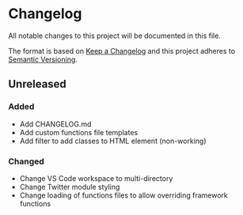 # Changelog
All notable changes to this project will be documented in this file.

The format is based on [Keep a Changelog](http://keepachangelog.com/en/1.0.0/)
and this project adheres to [Semantic Versioning](http://semver.org/spec/v2.0.0.html).

## Unreleased

### Added
- Add CHANGELOG.md
- Add custom functions file templates
- Add filter to add classes to HTML element (non-working)

### Changed
- Change VS Code workspace to multi-directory
- Change Twitter module styling
- Change loading of functions files to allow overriding framework functions
